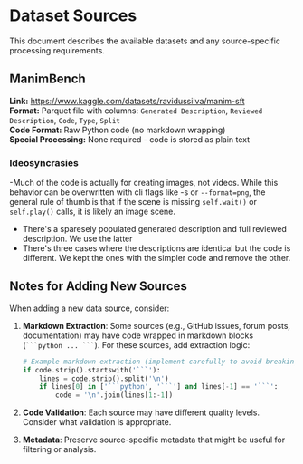 # Dataset Sources

This document describes the available datasets and any source-specific processing requirements.

## ManimBench
**Link:** https://www.kaggle.com/datasets/ravidussilva/manim-sft  
**Format:** Parquet file with columns: `Generated Description`, `Reviewed Description`, `Code`, `Type`, `Split`  
**Code Format:** Raw Python code (no markdown wrapping)  
**Special Processing:** None required - code is stored as plain text

### Ideosyncrasies
-Much of the code is actually for creating images, not videos. While this behavior can be overwritten with cli flags like -s or `--format=png`, the general rule of thumb is that if the scene is missing `self.wait()` or `self.play()` calls, it is likely an image scene.
- There's a sparesely populated generated description and full reviewed description. We use the latter
- There's three cases where the descriptions are identical but the code is different. We kept the ones with the simpler code and remove the other. 



## Notes for Adding New Sources

When adding a new data source, consider:

1. **Markdown Extraction**: Some sources (e.g., GitHub issues, forum posts, documentation) may have code wrapped in markdown blocks (` ```python ... ``` `). For these sources, add extraction logic:
   ```python
   # Example markdown extraction (implement carefully to avoid breaking code with ``` in comments)
   if code.strip().startswith('```'):
       lines = code.strip().split('\n')
       if lines[0] in ['```python', '```'] and lines[-1] == '```':
           code = '\n'.join(lines[1:-1])
   ```

2. **Code Validation**: Each source may have different quality levels. Consider what validation is appropriate.

3. **Metadata**: Preserve source-specific metadata that might be useful for filtering or analysis.
